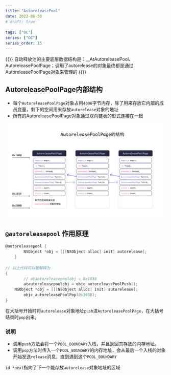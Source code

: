 ```yaml
---
title: "AutoreleasePool"
date: 2022-06-30
# draft: true

tags: ["OC"]
series: ["OC"]
series_order: 15
---
```



{{<alert>}}
自动释放池的主要底层数据结构是：__AtAutoreleasePool、AutoreleasePoolPage；调用了autorelease的对象最终都是通过AutoreleasePoolPage对象来管理的
{{</alert>}}

## AutoreleasePoolPage内部结构

- 每个`AutoreleasePoolPage`对象占用`4096`字节内存，除了用来存放它内部的成员变量，剩下的空间用来存放`autorelease`对象的地址
- 所有的AutoreleasePoolPage对象通过双向链表的形式连接在一起

![1](1.png)

## `@autoreleasepool` 作用原理

```objectivec
@autoreleasepool {
        NSObject *obj = [[[NSObject alloc] init] autorelease];
    }

// 以上代码可以被解释为
{
		// atautoreleasepoolobj = 0x1038
		atautoreleasepoolobj = objc_autoreleasePoolPush();
    NSObject *obj = [[[NSObject alloc] init] autorelease];
		objc_autoreleasePoolPop(0x1038);
}
```

在大括号开始时将`autorelease`对象地址`push`进`AutoreleasePoolPage`，在大括号结束时`pop`出来。

### 说明

- 调用`push`方法会将一个`POOL_BOUNDARY`入栈，并且返回其存放的内存地址。
- 调用`pop`方法时传入一个`POOL_BOUNDARY`的内存地址，会从最后一个入栈的对象开始发送`release`消息，直到遇到这个`POOL_BOUNDARY`

`id *next`指向了下一个能存放`autorelease`对象地址的区域